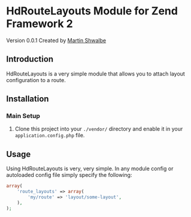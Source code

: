 # HdRouteLayouts Module for Zend Framework 2

Version 0.0.1 Created by [Martin Shwalbe](https://hounddog.github.com)

## Introduction

HdRouteLayouts is a very simple module that allows you to attach layout configuration to a route.

## Installation

### Main Setup

1. Clone this project into your `./vendor/` directory and enable it in your
   `application.config.php` file.

## Usage


Using HdRouteLayouts is very, very simple. In any module config or autoloaded
config file simply specify the following:

```php
array(
    'route_layouts' => array(
        'my/route' => 'layout/some-layout',
    ),
);
```